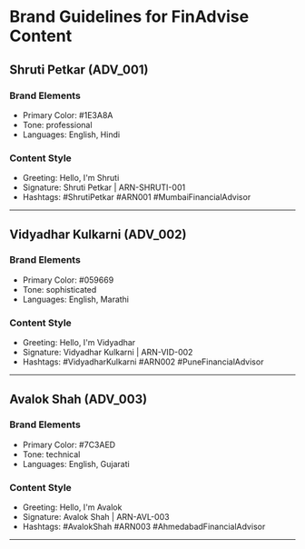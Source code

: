 # Brand Guidelines for FinAdvise Content

## Shruti Petkar (ADV_001)

### Brand Elements
- Primary Color: #1E3A8A
- Tone: professional
- Languages: English, Hindi

### Content Style
- Greeting: Hello, I'm Shruti
- Signature: Shruti Petkar | ARN-SHRUTI-001
- Hashtags: #ShrutiPetkar #ARN001 #MumbaiFinancialAdvisor

---

## Vidyadhar Kulkarni (ADV_002)

### Brand Elements
- Primary Color: #059669
- Tone: sophisticated
- Languages: English, Marathi

### Content Style
- Greeting: Hello, I'm Vidyadhar
- Signature: Vidyadhar Kulkarni | ARN-VID-002
- Hashtags: #VidyadharKulkarni #ARN002 #PuneFinancialAdvisor

---

## Avalok Shah (ADV_003)

### Brand Elements
- Primary Color: #7C3AED
- Tone: technical
- Languages: English, Gujarati

### Content Style
- Greeting: Hello, I'm Avalok
- Signature: Avalok Shah | ARN-AVL-003
- Hashtags: #AvalokShah #ARN003 #AhmedabadFinancialAdvisor

---

